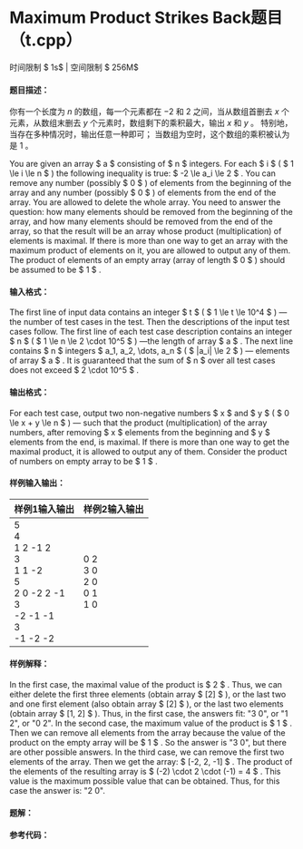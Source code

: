 
# Maximum Product Strikes Back题目（t.cpp）
时间限制 $ 1s$   |   空间限制 $ 256M$

#### 题目描述：

你有一个长度为 $n$ 的数组，每一个元素都在 $-2$ 和 $2$ 之间，当从数组首删去 $x$ 个元素，从数组末删去 $y$ 个元素时，数组剩下的乘积最大，输出 $x$ 和 $y$ 。
特别地，当存在多种情况时，输出任意一种即可； 当数组为空时，这个数组的乘积被认为是 $1$ 。

You are given an array $ a $ consisting of $ n $ integers. For each $ i $ ( $ 1 \le i \le n $ ) the following inequality is true: $ -2 \le a_i \le 2 $ .
You can remove any number (possibly $ 0 $ ) of elements from the beginning of the array and any number (possibly $ 0 $ ) of elements from the end of the array. You are allowed to delete the whole array.
You need to answer the question: how many elements should be removed from the beginning of the array, and how many elements should be removed from the end of the array, so that the result will be an array whose product (multiplication) of elements is maximal. If there is more than one way to get an array with the maximum product of elements on it, you are allowed to output any of them.
The product of elements of an empty array (array of length $ 0 $ ) should be assumed to be $ 1 $ .

#### 输入格式：

The first line of input data contains an integer $ t $ ( $ 1 \le t \le 10^4 $ ) —the number of test cases in the test.
Then the descriptions of the input test cases follow.
The first line of each test case description contains an integer $ n $ ( $ 1 \le n \le 2 \cdot 10^5 $ ) —the length of array $ a $ .
The next line contains $ n $ integers $ a_1, a_2, \dots, a_n $ ( $ |a_i| \le 2 $ ) — elements of array $ a $ .
It is guaranteed that the sum of $ n $ over all test cases does not exceed $ 2 \cdot 10^5 $ .

#### 输出格式：

For each test case, output two non-negative numbers $ x $ and $ y $ ( $ 0 \le x + y \le n $ ) — such that the product (multiplication) of the array numbers, after removing $ x $ elements from the beginning and $ y $ elements from the end, is maximal.
If there is more than one way to get the maximal product, it is allowed to output any of them. Consider the product of numbers on empty array to be $ 1 $ .

#### 样例输入输出：

| 样例1输入输出                                                | 样例2输入输出                       |
| ------------------------------------------------------------ | ----------------------------------- |
| 5<br/>4<br/>1 2 -1 2<br/>3<br/>1 1 -2<br/>5<br/>2 0 -2 2 -1<br/>3<br/>-2 -1 -1<br/>3<br/>-1 -2 -2 | 0 2<br/>3 0<br/>2 0<br/>0 1<br/>1 0 |

#### 样例解释：

In the first case, the maximal value of the product is $ 2 $ . Thus, we can either delete the first three elements (obtain array $ [2] $ ), or the last two and one first element (also obtain array $ [2] $ ), or the last two elements (obtain array $ [1, 2] $ ). Thus, in the first case, the answers fit: "3 0", or "1 2", or "0 2".
In the second case, the maximum value of the product is $ 1 $ . Then we can remove all elements from the array because the value of the product on the empty array will be $ 1 $ . So the answer is "3 0", but there are other possible answers.
In the third case, we can remove the first two elements of the array. Then we get the array: $ [-2, 2, -1] $ . The product of the elements of the resulting array is $ (-2) \cdot 2 \cdot (-1) = 4 $ . This value is the maximum possible value that can be obtained. Thus, for this case the answer is: "2 0".

<div STYLE="page-break-after: always;"/>

#### 题解：



#### 参考代码：

```c++

```
